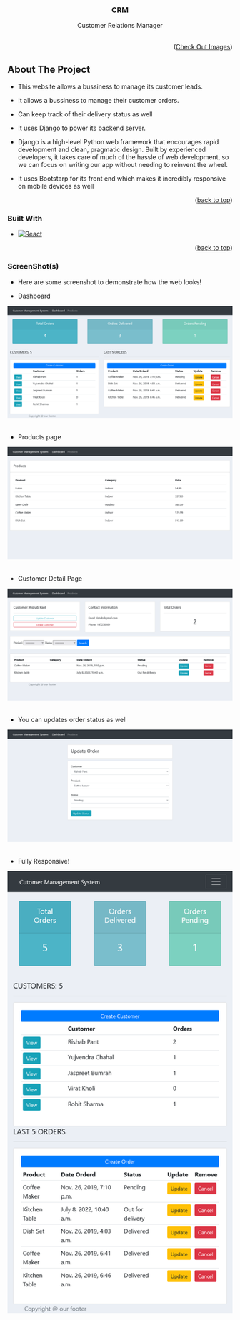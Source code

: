 <div id="top"></div>
<div align="center">

  <h3 align="center">CRM</h3>

  <p align="center">
    Customer Relations Manager
    <br />
    <br />
  </p>
</div>

<p align="right">(<a href="#demo">Check Out Images</a>)</p>

<!-- ABOUT THE PROJECT -->
## About The Project


* This website allows a bussiness to manage its customer leads.
* It allows a bussiness to manage their customer orders.
* Can keep track of their delivery status as well

* It uses Django to power its backend server.

* Django is a high-level Python web framework that encourages rapid development and clean, pragmatic design. Built by experienced developers, it takes care of much of the hassle of web development, so we can focus on writing our app without needing to reinvent the wheel.

* It uses Bootstarp for its front end which makes it incredibly responsive on mobile devices as well




<p align="right">(<a href="#top">back to top</a>)</p>


### Built With

* [![React][React.js]][React-url]


<p align="right">(<a href="#top">back to top</a>)</p>


<div id="demo"></div>

### ScreenShot(s)
* Here are some screenshot to demonstrate how the web looks!

* Dashboard

<img src="https://raw.githubusercontent.com/Ujjwal-S/Customer-Management-System/main/crm_screenshots/dashboard.png">
<br>
<br>

* Products page

<img src="https://raw.githubusercontent.com/Ujjwal-S/Customer-Management-System/main/crm_screenshots/products_page.png">
<br>
<br>


* Customer Detail Page

<img src="https://raw.githubusercontent.com/Ujjwal-S/Customer-Management-System/main/crm_screenshots/customer_detail.png">
<br>
<br>

* You can updates order status as well

<img src="https://raw.githubusercontent.com/Ujjwal-S/Customer-Management-System/main/crm_screenshots/update_order_status.png">
<br>
<br>

* Fully Responsive!

<img src="https://raw.githubusercontent.com/Ujjwal-S/Customer-Management-System/main/crm_screenshots/responsive.png">

<!-- MARKDOWN LINKS & IMAGES -->


[React.js]: https://img.shields.io/badge/React-20232A?style=for-the-badge&logo=react&logoColor=61DAFB
[React-url]: https://reactjs.org/
